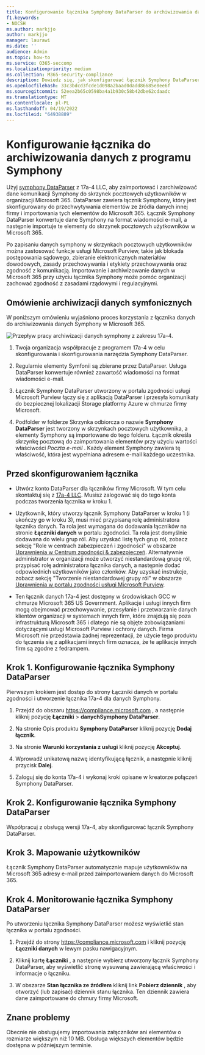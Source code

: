 ```yaml
---
title: Konfigurowanie łącznika Symphony DataParser do archiwizowania danych w Microsoft 365
f1.keywords:
- NOCSH
ms.author: markjjo
author: markjjo
manager: laurawi
ms.date: ''
audience: Admin
ms.topic: how-to
ms.service: O365-seccomp
ms.localizationpriority: medium
ms.collection: M365-security-compliance
description: Dowiedz się, jak skonfigurować łącznik Symphony DataParser 17a-4 i użyć go do importowania i archiwizowania danych Symphony w Microsoft 365.
ms.openlocfilehash: 33c3bdcd3fcde1d098a2baad0dadd86685e8ee6f
ms.sourcegitcommit: 52eea2b65c0598ba4a1b930c58b42dbe62cdaadc
ms.translationtype: MT
ms.contentlocale: pl-PL
ms.lasthandoff: 04/19/2022
ms.locfileid: "64938889"
---
```

# <a name="set-up-a-connector-to-archive-data-from-symphony"></a>Konfigurowanie łącznika do archiwizowania danych z programu Symphony

Użyj [symphony DataParser](https://www.17a-4.com/Symphony-dataparser/) z 17a-4 LLC, aby zaimportować i zarchiwizować dane komunikacji Symphony do skrzynek pocztowych użytkowników w organizacji Microsoft 365. DataParser zawiera łącznik Symphony, który jest skonfigurowany do przechwytywania elementów ze źródła danych innej firmy i importowania tych elementów do Microsoft 365. Łącznik Symphony DataParser konwertuje dane Symphony na format wiadomości e-mail, a następnie importuje te elementy do skrzynek pocztowych użytkowników w Microsoft 365.

Po zapisaniu danych symphony w skrzynkach pocztowych użytkowników można zastosować funkcje usługi Microsoft Purview, takie jak blokada postępowania sądowego, zbieranie elektronicznych materiałów dowodowych, zasady przechowywania i etykiety przechowywania oraz zgodność z komunikacją. Importowanie i archiwizowanie danych w Microsoft 365 przy użyciu łącznika Symphony może pomóc organizacji zachować zgodność z zasadami rządowymi i regulacyjnymi.

## <a name="overview-of-archiving-symphony-data"></a>Omówienie archiwizacji danych symfonicznych

W poniższym omówieniu wyjaśniono proces korzystania z łącznika danych do archiwizowania danych Symphony w Microsoft 365.

![Przepływ pracy archiwizacji danych symphony z zakresu 17a-4.](../media/SymphonyDataParserConnectorWorkflow.png)

1. Twoja organizacja współpracuje z programem 17a-4 w celu skonfigurowania i skonfigurowania narzędzia Symphony DataParser.

2. Regularnie elementy Symfonii są zbierane przez DataParser. Usługa DataParser konwertuje również zawartość wiadomości na format wiadomości e-mail.

3. Łącznik Symphony DataParser utworzony w portalu zgodności usługi Microsoft Purview łączy się z aplikacją DataParser i przesyła komunikaty do bezpiecznej lokalizacji Storage platformy Azure w chmurze firmy Microsoft.

4. Podfolder w folderze Skrzynka odbiorcza o nazwie **Symphony DataParser** jest tworzony w skrzynkach pocztowych użytkownika, a elementy Symphony są importowane do tego folderu. Łącznik określa skrzynkę pocztową do zaimportowania elementów przy użyciu wartości właściwości *Poczta e-mail* . Każdy element Symphony zawiera tę właściwość, która jest wypełniana adresem e-mail każdego uczestnika.

## <a name="before-you-set-up-a-connector"></a>Przed skonfigurowaniem łącznika

- Utwórz konto DataParser dla łączników firmy Microsoft. W tym celu skontaktuj się z [17a-4 LLC](https://www.17a-4.com/contact/). Musisz zalogować się do tego konta podczas tworzenia łącznika w kroku 1.

- Użytkownik, który utworzy łącznik Symphony DataParser w kroku 1 (i ukończy go w kroku 3), musi mieć przypisaną rolę administratora łącznika danych. Ta rola jest wymagana do dodawania łączników na stronie **Łączniki danych** w portalu zgodności. Ta rola jest domyślnie dodawana do wielu grup ról. Aby uzyskać listę tych grup ról, zobacz sekcję "Role w centrach zabezpieczeń i zgodności" w obszarze [Uprawnienia w Centrum zgodności & zabezpieczeń](../security/office-365-security/permissions-in-the-security-and-compliance-center.md#roles-in-the-security--compliance-center). Alternatywnie administrator w organizacji może utworzyć niestandardową grupę ról, przypisać rolę administratora łącznika danych, a następnie dodać odpowiednich użytkowników jako członków. Aby uzyskać instrukcje, zobacz sekcję "Tworzenie niestandardowej grupy ról" w obszarze [Uprawnienia w portalu zgodności usługi Microsoft Purview](microsoft-365-compliance-center-permissions.md#create-a-custom-role-group).

- Ten łącznik danych 17a-4 jest dostępny w środowiskach GCC w chmurze Microsoft 365 US Government. Aplikacje i usługi innych firm mogą obejmować przechowywanie, przesyłanie i przetwarzanie danych klientów organizacji w systemach innych firm, które znajdują się poza infrastrukturą Microsoft 365 i dlatego nie są objęte zobowiązaniami dotyczącymi usługi Microsoft Purview i ochrony danych. Firma Microsoft nie przedstawia żadnej reprezentacji, że użycie tego produktu do łączenia się z aplikacjami innych firm oznacza, że te aplikacje innych firm są zgodne z fedrampem.

## <a name="step-1-set-up-a-symphony-dataparser-connector"></a>Krok 1. Konfigurowanie łącznika Symphony DataParser

Pierwszym krokiem jest dostęp do strony Łączniki danych w portalu zgodności i utworzenie łącznika 17a-4 dla danych Symphony.

1. Przejdź do obszaru <https://compliance.microsoft.com> , a następnie kliknij pozycję **Łączniki** >  **danychSymphony DataParser**.

2. Na stronie Opis produktu **Symphony DataParser** kliknij pozycję **Dodaj łącznik**.

3. Na stronie **Warunki korzystania z usługi** kliknij pozycję **Akceptuj**.

4. Wprowadź unikatową nazwę identyfikującą łącznik, a następnie kliknij przycisk **Dalej**.

5. Zaloguj się do konta 17a-4 i wykonaj kroki opisane w kreatorze połączeń Symphony DataParser.

## <a name="step-2-configure-the-symphony-dataparser-connector"></a>Krok 2. Konfigurowanie łącznika Symphony DataParser

Współpracuj z obsługą wersji 17a-4, aby skonfigurować łącznik Symphony DataParser.

## <a name="step-3-map-users"></a>Krok 3. Mapowanie użytkowników

Łącznik Symphony DataParser automatycznie mapuje użytkowników na Microsoft 365 adresy e-mail przed zaimportowaniem danych do Microsoft 365.

## <a name="step-4-monitor-the-symphony-dataparser-connector"></a>Krok 4. Monitorowanie łącznika Symphony DataParser

Po utworzeniu łącznika Symphony DataParser możesz wyświetlić stan łącznika w portalu zgodności.

1. Przejdź do strony <https://compliance.microsoft.com> i kliknij pozycję **Łączniki danych** w lewym pasku nawigacyjnym.

2. Kliknij kartę **Łączniki** , a następnie wybierz utworzony łącznik Symphony DataParser, aby wyświetlić stronę wysuwaną zawierającą właściwości i informacje o łączniku.

3. W obszarze **Stan łącznika ze źródłem** kliknij link **Pobierz dziennik** , aby otworzyć (lub zapisać) dziennik stanu łącznika. Ten dziennik zawiera dane zaimportowane do chmury firmy Microsoft.

## <a name="known-issues"></a>Znane problemy

Obecnie nie obsługujemy importowania załączników ani elementów o rozmiarze większym niż 10 MB. Obsługa większych elementów będzie dostępna w późniejszym terminie.
